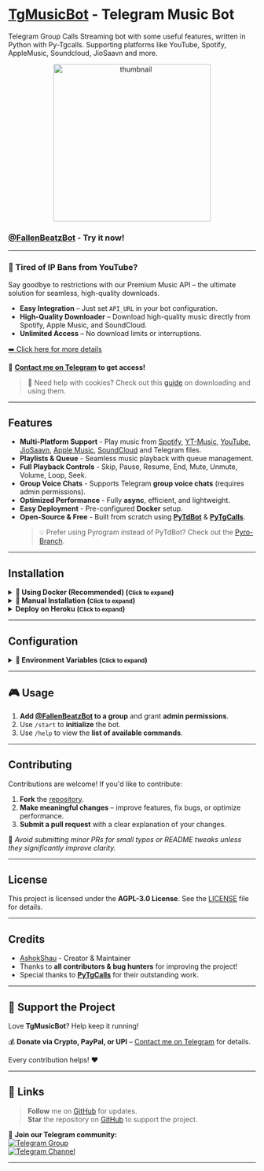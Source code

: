 # [TgMusicBot](https://github.com/AshokShau/TgMusicBot) - Telegram Music Bot

Telegram Group Calls Streaming bot with some useful features, written in Python with Py-Tgcalls. Supporting platforms like YouTube, Spotify, AppleMusic, Soundcloud, JioSaavn and more.

<p align="center">
   <img src="https://raw.githubusercontent.com/AshokShau/TgMusicBot/master/.github/images/thumb.png" alt="thumbnail" width="320" height="320">
</p>

### [@FallenBeatzBot](https://t.me/FallenBeatzBot) - Try it now!

---

### 🚫 Tired of IP Bans from YouTube?

Say goodbye to restrictions with our Premium Music API – the ultimate solution for seamless, high-quality downloads.

- **Easy Integration** – Just set `API_URL` in your bot configuration.  
- **High-Quality Downloader** – Download high-quality music directly from Spotify, Apple Music, and SoundCloud.
- **Unlimited Access** – No download limits or interruptions.  

[➡️ Click here for more details](https://gist.github.com/AshokShau/7528cddc5b264035dee40523a44ff153)  

📩 **[Contact me on Telegram](https://t.me/AshokShau) to get access!**  

> 📘 Need help with cookies? Check out this [guide](https://github.com/AshokShau/TgMusicBot/blob/master/cookies/README.md) on downloading and using them.
---

## **Features**  

- **Multi-Platform Support** - Play music from [Spotify](https://open.spotify.com), [YT-Music](https://music.youtube.com), [YouTube](https://www.youtube.com), [JioSaavn](https://jiosaavn.com), [Apple Music](https://music.apple.com), [SoundCloud](https://soundcloud.com) and Telegram files.  
- **Playlists & Queue** - Seamless music playback with queue management.  
- **Full Playback Controls** - Skip, Pause, Resume, End, Mute, Unmute, Volume, Loop, Seek.  
- **Group Voice Chats** - Supports Telegram **group voice chats** (requires admin permissions).  
- **Optimized Performance** - Fully **async**, efficient, and lightweight.  
- **Easy Deployment** - Pre-configured **Docker** setup.  
- **Open-Source & Free** - Built from scratch using **[PyTdBot](https://github.com/pytdbot/client)** & **[PyTgCalls](https://github.com/pytgcalls/pytgcalls)**.  
  > 💡 Prefer using Pyrogram instead of PyTdBot? Check out the [Pyro-Branch](https://github.com/AshokShau/TgMusicBot/tree/pyro).

---

## **Installation**  
<details>
<summary><strong>📌 Using Docker (Recommended) (<small>Click to expand</small>)</strong></summary>

1. Clone the repository:  
   ```sh
   git clone https://github.com/AshokShau/TgMusicBot.git && cd TgMusicBot
   ```
2. Build the Docker image:  
   ```sh
   docker build -t tgmusicbot .
   ```
3. Set up environment variables:  
   ```sh
   cp sample.env .env && vi .env
   ```
4. Run the Docker container:  
   ```sh
   docker run -d --name tgmusicbot --env-file .env tgmusicbot
   ```

</details>

<details>
<summary><strong>📌 Manual Installation (<small>Click to expand</small>)</strong></summary>

1. Clone the repository:  
   ```sh
   git clone https://github.com/AshokShau/TgMusicBot.git && cd TgMusicBot
   ```
2. Create a virtual environment:  
   ```sh
   python3 -m venv venv
   ```
3. Activate the virtual environment:  
   - Windows: `venv/Scripts/activate`  
   - Linux/Mac: `source venv/bin/activate`
4. Install dependencies:  
   ```sh
   pip install -r requirements.txt
   ```
5. Set up environment variables:  
   ```sh
   cp sample.env .env && vi .env
   ```
6. Install FFmpeg:  
   ```sh
   sudo apt-get install ffmpeg
   ```
7. Start the bot:  
   ```sh
   bash start
   ```

</details>

<details>
  <summary><strong>Deploy on Heroku (<small>Click to expand</small>)</strong></summary>
  <p align="center">
    <a href="https://heroku.com/deploy?template=https://github.com/AshokShau/TgMusicBot">
      <img src="https://img.shields.io/badge/Deploy%20On%20Heroku-black?style=for-the-badge&logo=heroku" width="220" height="38.45" alt="Deploy">
    </a>
  </p>
</details>

---

## **Configuration**  
<details>
<summary><strong>📌 Environment Variables (<small>Click to expand</small>)</strong></summary>

### 🔑 Required Variables

- **API_ID** – Get from [my.telegram.org](https://my.telegram.org/apps)  
- **API_HASH** – Get from [my.telegram.org](https://my.telegram.org/apps)  
- **TOKEN** – Get from [@BotFather](https://t.me/BotFather)  

### 🔗 String Sessions

- **STRING** - Pyrogram String Session, STRING2 ... STRING10

### 🛠️ Additional Configuration

- **OWNER_ID** – Your Telegram User ID  
- **MONGO_URI** – Get from [MongoDB Cloud](https://cloud.mongodb.com)  
- **API_URL** – Buy from [@AshokShau](https://t.me/AshokShau) (Spotify API for unlimited downloads)  
- **API_KEY** – Required for API_URL
- **DOWNLOADS_DIR** – Directory for downloads and TDLib database
- **SUPPORT_GROUP** – Support Group Link
- **SUPPORT_CHANNEL** – Support Channel Link

### 🎵 Music Download Options

- **PROXY_URL** – Optional; Proxy URL for yt-dlp  
- **DEFAULT_SERVICE** – Default search platform (Options: `youtube`, `spotify`, `jiosaavn`)  
- **DOWNLOADS_DIR** – Directory for downloads and TDLib database  

### 🖼️ Thumbnails & Cookies

- **IMG_URL** – Fallback thumbnail (if no song thumbnail is found)  
- **COOKIES_URL** – URLs for downloading cookies (More info [here](https://github.com/AshokShau/TgMusicBot/blob/master/cookies/README.md))  

</details>

---

## **🎮 Usage**  

1. **Add [@FallenBeatzBot](https://t.me/FallenBeatzBot) to a group** and grant **admin permissions**.  
2. Use `/start` to **initialize** the bot.  
3. Use `/help` to view the **list of available commands**.  

---

## **Contributing**  

Contributions are welcome! If you'd like to contribute:  

1. **Fork** the [repository](https://github.com/AshokShau/TgMusicBot).  
2. **Make meaningful changes** – improve features, fix bugs, or optimize performance.  
3. **Submit a pull request** with a clear explanation of your changes.  

🔹 _Avoid submitting minor PRs for small typos or README tweaks unless they significantly improve clarity._  

---

## **License**  

This project is licensed under the **AGPL-3.0 License**. See the [LICENSE](/LICENSE) file for details.  

---

## **Credits**  

- [AshokShau](https://github.com/AshokShau) - Creator & Maintainer  
- Thanks to **all contributors & bug hunters** for improving the project!  
- Special thanks to **[PyTgCalls](https://github.com/pytgcalls)** for their outstanding work.

---

## **💖 Support the Project**  

Love **TgMusicBot**? Help keep it running!  

💰 **Donate via Crypto, PayPal, or UPI** – [Contact me on Telegram](https://t.me/AshokShau) for details.  

Every contribution helps! ❤️  

---

## **🔗 Links**  

> **Follow** me on [GitHub](https://github.com/AshokShau) for updates.  
> **Star** the repository on [GitHub](https://github.com/AshokShau/TgMusicBot) to support the project.  

📢 **Join our Telegram community:**  
[![Telegram Group](https://img.shields.io/badge/Telegram%20Group-Join%20Now-blue?style=for-the-badge&logo=telegram&logoColor=white)](https://t.me/GuardxSupport)  
[![Telegram Channel](https://img.shields.io/badge/Telegram%20Channel-Join%20Now-blue?style=for-the-badge&logo=telegram&logoColor=white)](https://t.me/FallenProjects)  

---
